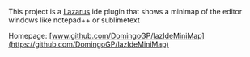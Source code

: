                                                           

This project is a [Lazarus](https://www.lazarus-ide.org/) ide plugin that shows a minimap of the editor windows like notepad++ or sublimetext



Homepage: [www.github.com/DomingoGP/lazIdeMiniMap](https://github.com/DomingoGP/lazIdeMiniMap)